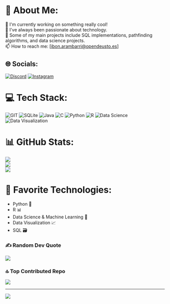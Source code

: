 # 💫 About Me:
🔭 I'm currently working on something really cool!<br>📖 I've always been passionate about technology.<br>🚀 Some of my main projects include SQL implementations, pathfinding algorithms, and data science projects.<br>📫 How to reach me: [ibon.arambarri@opendeusto.es]

## 🌐 Socials:
[![Discord](https://img.shields.io/badge/Discord-%237289DA.svg?logo=discord&logoColor=white)](https://discord.gg/ibon.au) [![Instagram](https://img.shields.io/badge/Instagram-%23E4405F.svg?logo=Instagram&logoColor=white)](https://instagram.com/ibon.au)

# 💻 Tech Stack:
![GIT](https://img.shields.io/badge/Git-fc6d26?style=for-the-badge&logo=git&logoColor=white) ![SQLite](https://img.shields.io/badge/sqlite-%2307405e.svg?style=for-the-badge&logo=sqlite&logoColor=white) ![Java](https://img.shields.io/badge/java-%23ED8B00.svg?style=for-the-badge&logo=java&logoColor=white) ![C](https://img.shields.io/badge/c-%2300599C.svg?style=for-the-badge&logo=c&logoColor=white) ![Python](https://img.shields.io/badge/python-%2314354C.svg?style=for-the-badge&logo=python&logoColor=white) ![R](https://img.shields.io/badge/R-%23276DC3.svg?style=for-the-badge&logo=r&logoColor=white) ![Data Science](https://img.shields.io/badge/Data--Science-%2300a65a?style=for-the-badge&logo=data-science&logoColor=white) ![Data Visualization](https://img.shields.io/badge/Data--Visualization-%2307405e.svg?style=for-the-badge&logo=dataviz&logoColor=white)

# 📊 GitHub Stats:
![](https://github-readme-stats.vercel.app/api?username=ibonarambarri&theme=city_light&hide_border=false&include_all_commits=true&count_private=true)<br/>
![](https://github-readme-streak-stats.herokuapp.com/?user=ibonarambarri&theme=city_light&hide_border=false)<br/>
![](https://github-readme-stats.vercel.app/api/top-langs/?username=ibonarambarri&theme=city_light&hide_border=false&include_all_commits=true&count_private=true&layout=compact)

# 🎯 Favorite Technologies:
- Python 🐍
- R 📊
- Data Science & Machine Learning 🤖
- Data Visualization 📈
- SQL 🗃️

### ✍️ Random Dev Quote
![](https://quotes-github-readme.vercel.app/api?type=horizontal&theme=light)

### 🔝 Top Contributed Repo
![](https://github-contributor-stats.vercel.app/api?username=ibonarambarri&limit=5&theme=flat&combine_all_yearly_contributions=true)

---
[![](https://visitcount.itsvg.in/api?id=ibonarambarri&icon=1&color=0)](https://visitcount.itsvg.in)
